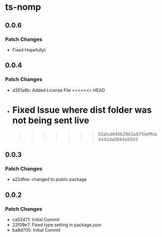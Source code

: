 # ts-nomp

## 0.0.6

### Patch Changes

- Fixed Hopefullyt

## 0.0.4

### Patch Changes

- d351a6b: Added License File
  <<<<<<< HEAD
- # Fixed Issue where dist folder was not being sent live
  > > > > > > > 52a1cd945b2963a8710efffcb4442da0884e5003

## 0.0.3

### Patch Changes

- a22dfee: changed to public package

## 0.0.2

### Patch Changes

- ca53471: Initial Commit
- 22f09e7: Fixed type setting in package.json
- ba8d705: Initial Commit
